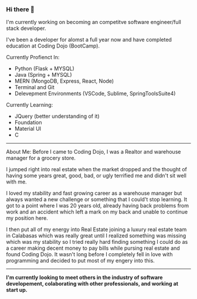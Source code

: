 ### Hi there 👋

I'm currently working on becoming an competitve software engineer/full stack developer.

I've been a developer for alomst a full year now and have completed education at Coding Dojo (BootCamp).

Currently Profienct In: 
- Python (Flask + MYSQL)
- Java (Spring + MYSQL)
- MERN (MongoDB, Express, React, Node)
- Terminal and Git
- Delevepment Environments (VSCode, Sublime, SpringToolsSuite4)

Currently Learning:
- JQuery (better understanding of it)
- Foundation
- Material UI
- C


----------------------------------------------------------------------------------------------------------------------------------------------------------
About Me: 
Before I came to Coding Dojo, I was a Realtor and warehouse manager for a grocery store. 

I jumped right into real estate when the market dropped and the thought of having some years great, good, bad, or ugly terrified me and didn't sit well with me. 

I loved my stability and fast growing career as a warehouse manager but always wanted a new challenge or something that I could't stop learning. It got to a point where I was 20 years old, already having back problems from work and an accident which left a mark on my back and unable to continue my position here.

I then put all of my energy into Real Estate joining a luxury real estate team in Calabasas which was really great until I realized something was missing which was my stability so I tried really hard finding something I could do as a career making decent money to pay bills while pursing real estate and found Coding Dojo. It wasn't long before I completely fell in love with programming and decided to put most of my engery into this. 

----------------------------------------------------------------------------------------------------------------------------------------------------------

**I'm currently looking to meet others in the industry of software developement, colaborating with other professionals, and working at start up.**



<!--
**cameronbowen444/cameronbowen444** is a ✨ _special_ ✨ repository because its `README.md` (this file) appears on your GitHub profile.

Here are some ideas to get you started:

- 🔭 I’m currently working on ...
- 🌱 I’m currently learning ...
- 👯 I’m looking to collaborate on ...
- 🤔 I’m looking for help with ...
- 💬 Ask me about ...
- 📫 How to reach me: ...
- 😄 Pronouns: ...
- ⚡ Fun fact: ...
-->
